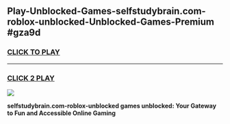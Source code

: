 
## Play-Unblocked-Games-selfstudybrain.com-roblox-unblocked-Unblocked-Games-Premium #gza9d
<h3>
<a href="https://premium.freeplayer.one?title=selfstudybrain.com-roblox-unblocked&ref=12M">CLICK TO PLAY</a></h3>
<hr>

<h3>
<a href="https://premium.freeplayer.one?title=selfstudybrain.com-roblox-unblocked&ref=12M">CLICK 2 PLAY</a>
  
</h3>

<a href="https://premium.freeplayer.one?title=selfstudybrain.com-roblox-unblocked&ref=12M"><img src="https://clearcache.store/games.png"></a>


**selfstudybrain.com-roblox-unblocked games unblocked: Your Gateway to Fun and Accessible Online Gaming**
